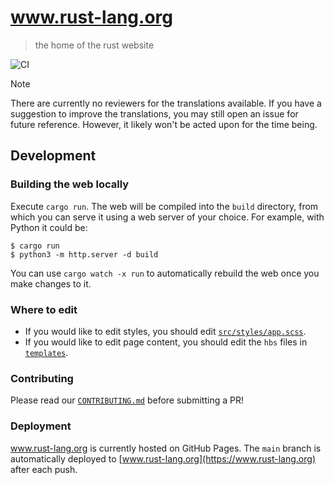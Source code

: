 # www.rust-lang.org
> the home of the rust website

![CI](https://github.com/rust-lang/www.rust-lang.org/workflows/CI/badge.svg)

> [!NOTE]
> There are currently no reviewers for the translations available.
> If you have a suggestion to improve the translations, you may still open an issue for future reference.
> However, it likely won't be acted upon for the time being.

## Development

### Building the web locally

Execute `cargo run`. The web will be compiled into the `build` directory, from which you can serve it using a web server of your choice. For example, with Python it could be:

```console
$ cargo run
$ python3 -m http.server -d build
```

You can use `cargo watch -x run` to automatically rebuild the web once you make changes to it.

### Where to edit

- If you would like to edit styles, you should edit [`src/styles/app.scss`](src/styles/app.scss).
- If you would like to edit page content, you should edit the `hbs` files in [`templates`](templates).

### Contributing

Please read our [`CONTRIBUTING.md`](CONTRIBUTING.md) before submitting a PR!

### Deployment

www.rust-lang.org is currently hosted on GitHub Pages. The `main` branch is
automatically deployed to [www.rust-lang.org](https://www.rust-lang.org) after
each push.
